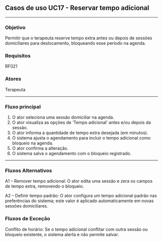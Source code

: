 ## Casos de uso UC17 - Reservar tempo adicional

---

### Objetivo  
Permitir que o terapeuta reserve tempo extra antes ou depois de sessões domiciliares para deslocamento, bloqueando esse período na agenda.

### Requisitos  
RF021

### Atores  
Terapeuta 

---

### Fluxo principal  

1. O ator seleciona uma sessão domiciliar na agenda.
2. O ator visualiza as opções de ‘Tempo adicional’ antes e/ou depois da sessão.
3. O ator informa a quantidade de tempo extra desejada (em minutos).
4. O sistema ajusta o agendamento para incluir o tempo adicional como bloqueio na agenda.
5. O ator confirma a alteração.
6. O sistema salva o agendamento com o bloqueio registrado.

---

### Fluxos Alternativos 

A1 – Remover tempo adicional: O ator edita uma sessão e zera os campos de tempo extra, removendo o bloqueio.

A2 – Definir tempo padrão: O ator configura um tempo adicional padrão nas preferências do sistema; este valor é aplicado automaticamente em novas sessões domiciliares.

### Fluxos de Exceção

Conflito de horário: Se o tempo adicional conflitar com outra sessão ou bloqueio existente, o sistema alerta e não permite salvar.